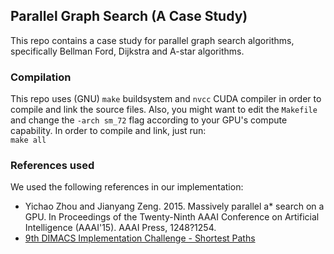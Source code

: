 ## Parallel Graph Search (A Case Study)
This repo contains a case study for parallel graph search algorithms, specifically Bellman Ford, Dijkstra and A-star algorithms. 

### Compilation
This repo uses (GNU) `make` buildsystem and `nvcc` CUDA compiler in order to compile and link the source files. Also, you might want to edit the `Makefile` and change the `-arch sm_72` flag according to your GPU's compute capability. 
In order to compile and link, just run:  
`make all`

### References used
We used the following references in our implementation:  
- Yichao Zhou and Jianyang Zeng. 2015. Massively parallel a* search on a GPU. In Proceedings of the Twenty-Ninth AAAI Conference on Artificial Intelligence (AAAI'15). AAAI Press, 1248?1254.
- [9th DIMACS Implementation Challenge - Shortest Paths](http://users.diag.uniroma1.it/challenge9/download.shtml)

